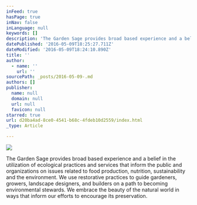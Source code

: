 ```yaml
---
inFeed: true
hasPage: true
inNav: false
inLanguage: null
keywords: []
description: 'The Garden Sage provides broad based experience and a belief in the utilization of ecological practices and services that inform the public and organizations on issues related to food production, nutrition, sustainability and the environment. We use restorative practices to guide gardeners, growers, landscape designers, and builders on a path to becoming environmental stewards. We embrace the beauty of the natural world in ways that inform our efforts to encourage its preservation.'
datePublished: '2016-05-09T18:25:27.711Z'
dateModified: '2016-05-09T18:24:10.890Z'
title: ''
author:
  - name: ''
    url: ''
sourcePath: _posts/2016-05-09-.md
authors: []
publisher:
  name: null
  domain: null
  url: null
  favicon: null
starred: true
url: d20ba4ad-8ce0-4541-b68c-4fdeb10d2559/index.html
_type: Article

---
```

![](https://the-grid-user-content.s3-us-west-2.amazonaws.com/d4270624-d32f-4acf-bbe9-2f1b2f1468d3.jpg)

The Garden Sage provides broad based experience and a belief in the utilization of ecological practices and services that inform the public and organizations on issues related to food production, nutrition, sustainability and the environment. We use restorative practices to guide gardeners, growers, landscape designers, and builders on a path to becoming environmental stewards. We embrace the beauty of the natural world in ways that inform our efforts to encourage its preservation.